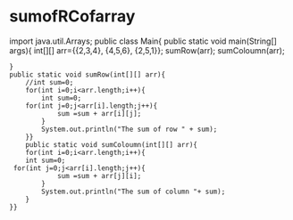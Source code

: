# sumofRCofarray

import java.util.Arrays;
public class Main{
    public static void main(String[] args){
        int[][] arr={{2,3,4},
                     {4,5,6},
                     {2,5,1}};
                     sumRow(arr);
                     sumColoumn(arr);
        
    }
    public static void sumRow(int[][] arr){
        //int sum=0;
        for(int i=0;i<arr.length;i++){
            int sum=0;
        for(int j=0;j<arr[i].length;j++){
                sum =sum + arr[i][j];
            }
            System.out.println("The sum of row " + sum);
        }}
        public static void sumColoumn(int[][] arr){
        for(int i=0;i<arr.length;i++){
        int sum=0;
     for(int j=0;j<arr[i].length;j++){
                sum =sum + arr[j][i];
            }
            System.out.println("The sum of column "+ sum);
        }
    }}
